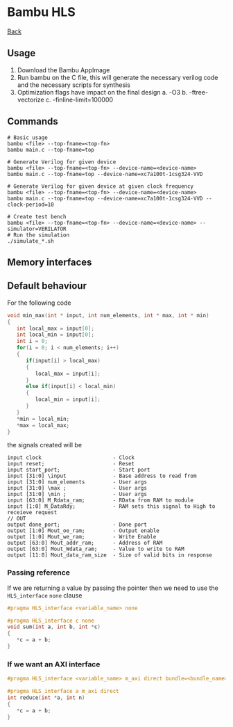 # Bambu HLS

[Back](../index.md)

## Usage

1. Download the Bambu AppImage
2. Run bambu on the C file, this will generate the necessary verilog code and the necessary scripts for synthesis
3. Optimization flags have impact on the final design
    a. -O3
    b. -ftree-vectorize
    c. -finline-limit=100000

## Commands

```
# Basic usage
bambu <file> --top-fname=<top-fn>
bambu main.c --top-fname=top

# Generate Verilog for given device
bambu <file> --top-fname=<top-fn> --device-name=<device-name>
bambu main.c --top-fname=top --device-name=xc7a100t-1csg324-VVD

# Generate Verilog for given device at given clock frequency
bambu <file> --top-fname=<top-fn> --device-name=<device-name>
bambu main.c --top-fname=top --device-name=xc7a100t-1csg324-VVD --clock-period=10

# Create test bench
bambu <file> --top-fname=<top-fn> --device-name=<device-name> --simulator=VERILATOR
# Run the simulation
./simulate_*.sh

```

## Memory interfaces

## Default behaviour

For the following code

```c
void min_max(int * input, int num_elements, int * max, int * min)
{
   int local_max = input[0];
   int local_min = input[0];
   int i = 0;
   for(i = 0; i < num_elements; i++)
   {
      if(input[i] > local_max)
      {
         local_max = input[i];
      }
      else if(input[i] < local_min)
      {
         local_min = input[i];
      }
   }
   *min = local_min;
   *max = local_max;
}
```

the signals created will be 

```
input clock                       - Clock
input reset;                      - Reset
input start_port;                 - Start port
input [31:0] \input               - Base address to read from
input [31:0] num_elements         - User args
input [31:0] \max ;               - User args
input [31:0] \min ;               - User args
input [63:0] M_Rdata_ram;         - RData from RAM to module
input [1:0] M_DataRdy;            - RAM sets this signal to High to receieve request
// OUT
output done_port;                 - Done port
output [1:0] Mout_oe_ram;         - Output enable
output [1:0] Mout_we_ram;         - Write Enable
output [63:0] Mout_addr_ram;      - Address of RAM
output [63:0] Mout_Wdata_ram;     - Value to write to RAM
output [11:0] Mout_data_ram_size  - Size of valid bits in response
```

### Passing reference

If we are returning a value by passing the pointer then we need to use the `HLS_interface` `none` clause

```c
#pragma HLS_interface <variable_name> none
```

```c
#pragma HLS_interface c none
void sum(int a, int b, int *c)
{
   *c = a + b;
}
```

### If we want an AXI interface

```c
#pragma HLS_interface <variable_name> m_axi direct bundle=<bundle_name>
```

```c
#pragma HLS_interface a m_axi direct
int reduce(int *a, int n)
{
   *c = a + b;
}
```

